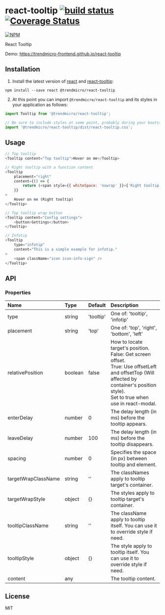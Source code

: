 # react-tooltip [![build status](https://travis-ci.org/trendmicro-frontend/react-tooltip.svg?branch=master)](https://travis-ci.org/trendmicro-frontend/react-tooltip) [![Coverage Status](https://coveralls.io/repos/github/trendmicro-frontend/react-tooltip/badge.svg?branch=master)](https://coveralls.io/github/trendmicro-frontend/react-tooltip?branch=master)

[![NPM](https://nodei.co/npm/@trendmicro/react-tooltip.png?downloads=true&stars=true)](https://nodei.co/npm/@trendmicro/react-tooltip/)

React Tooltip

Demo: https://trendmicro-frontend.github.io/react-tooltip

## Installation

1. Install the latest version of [react](https://github.com/facebook/react) and [react-tooltip](https://github.com/trendmicro-frontend/react-tooltip):

  ```
  npm install --save react @trendmicro/react-tooltip
  ```

2. At this point you can import `@trendmicro/react-tooltip` and its styles in your application as follows:

  ```js
  import Tooltip from '@trendmicro/react-tooltip';

  // Be sure to include styles at some point, probably during your bootstraping
  import '@trendmicro/react-tooltip/dist/react-tooltip.css';
  ```

## Usage

```js
// Top tooltip
<Tooltip content="Top tooltip">Hover on me</Tooltip>

// Right tooltip with a function content
<Tooltip
    placement="right"
    content={() => {
        return (<span style={{ whiteSpace: 'nowrap' }}>{'Right tooltip'}</span>);
    }}
>
    Hover on me (Right tooltip)
</Tooltip>

// Top tooltip wrap button
<Tooltip content="Config settings">
    <button>Settings</button>
</Tooltip>

// Infotip
<Tooltip
    type="infotip"
    content="This is a simple example for infotip."
>
    <span className="icon icon-info-sign" />
</Tooltip>
```

## API

### Properties

Name | Type | Default | Description 
:--- | :--- | :------ | :----------
type | string | 'tooltip' | One of: 'tooltip', 'infotip'
placement | string | 'top' | One of: 'top', 'right', 'bottom', 'left'
relativePosition | boolean | false | How to locate target's position. <br />False: Get screen offset. <br />True: Use offsetLeft and offsetTop (Will affected by container's position style). <br />Set to true when use in react-modal.
enterDelay | number | 0 | The delay length (in ms) before the tooltip appears.
leaveDelay | number | 100 | The delay length (in ms) before the tooltip disappears.
spacing | number | 0 | Specifies the space (in px) between tooltip and element.
targetWrapClassName | string | '' | The classNames apply to tooltip target's container.
targetWrapStyle | object | {} | The styles apply to tooltip target's container.
tooltipClassName | string | '' | The className apply to tooltip itself. You can use it to override style if need.
tooltipStyle | object | {} | The style apply to tooltip itself. You can use it to override style if need.
content | any | | The tooltip content.

## License

MIT
